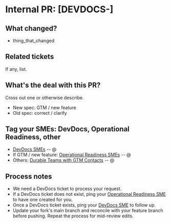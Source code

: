 # Internal PR: [DEVDOCS-]

## What changed?
* thing_that_changed

## Related tickets
If any, list.

## What's the deal with this PR?
Cross out one or otherwise describe.
* New spec: GTM / new feature
* Old spec: correct / clarify

## Tag your SMEs: DevDocs, Operational Readiness, other
* [DevDocs SMEs](https://bigcommercecloud.atlassian.net/l/c/fjz6jyH4) -- @
* If GTM / new feature: [Operational Readiness SMEs](https://bigcommercecloud.atlassian.net/l/c/kT4FoiNA) -- @
* Others: [Durable Teams with GTM Contacts](https://bigcommercecloud.atlassian.net/l/c/Ex3uBFYX) -- @

## Process notes

* We need a DevDocs ticket to process your request.
* If a DevDocs ticket does not exist, ping your [Operational Readiness SME](https://bigcommercecloud.atlassian.net/l/c/kT4FoiNA) to have one created for you. 
* Once a DevDocs ticket exists, ping your [DevDocs SME](https://bigcommercecloud.atlassian.net/l/c/fjz6jyH4) to follow up.
* Update your fork's main branch and reconcile with your feature branch before pushing. Repeat the process for mid-review edits.

